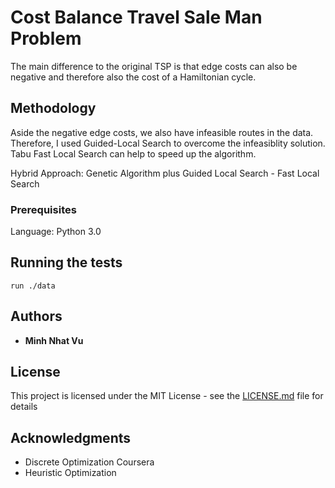 # Cost Balance Travel Sale Man Problem

The main difference to the original TSP is that edge costs can also be negative and therefore also the cost of a Hamiltonian cycle.
## Methodology

Aside the negative edge costs, we also have infeasible routes in the data. Therefore, I used Guided-Local Search to overcome the infeasiblity solution. Tabu Fast Local Search can help to speed up the algorithm. 

Hybrid Approach: Genetic Algorithm plus Guided Local Search - Fast Local Search
### Prerequisites
Language: Python 3.0




## Running the tests


```
run ./data 
```

## Authors

* **Minh Nhat Vu** 

## License

This project is licensed under the MIT License - see the [LICENSE.md](LICENSE.md) file for details

## Acknowledgments

* Discrete Optimization Coursera
* Heuristic Optimization

